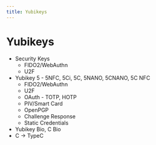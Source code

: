 ```yaml
---
title: Yubikeys
---
```


# Yubikeys

- Security Keys
  - FIDO2/WebAuthn
  - U2F
- Yubikey 5 - 5NFC, 5Ci, 5C, 5NANO, 5CNANO, 5C NFC
  - FIDO2/WebAuthn
  - U2F
  - OAuth - TOTP, HOTP
  - PIV/Smart Card
  - OpenPGP
  - Challenge Response
  - Static Credentials
- Yubikey Bio, C Bio
- C -> TypeC

